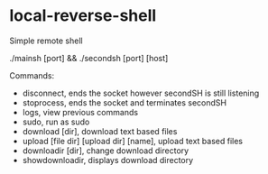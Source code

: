 # local-reverse-shell
Simple remote shell

./mainsh [port] && ./secondsh [port] [host]

Commands:
- disconnect, ends the socket however secondSH is still listening
- stoprocess, ends the socket and terminates secondSH
- logs, view previous commands
- sudo, run as sudo
- download [dir], download text based files
- upload [file dir] [upload dir] [name], upload text based files
- downloadir [dir], change download directory
- showdownloadir, displays download directory

